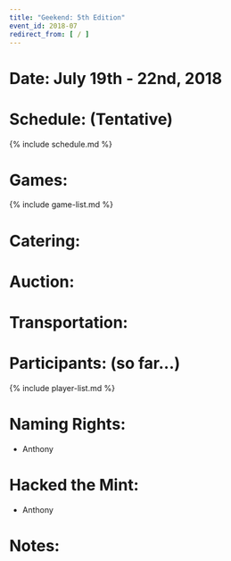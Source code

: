 ```yaml
---
title: "Geekend: 5th Edition"
event_id: 2018-07
redirect_from: [ / ]
---
```

# Date: July 19th - 22nd, 2018

# Schedule: (Tentative)

{% include schedule.md %}

# Games:
{% include game-list.md %}

# Catering:

# Auction:

# Transportation:

# Participants: (so far...)
{% include player-list.md %}

# Naming Rights:
- Anthony

# Hacked the Mint:
- Anthony

# Notes:
